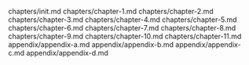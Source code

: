 chapters/init.md
chapters/chapter-1.md
chapters/chapter-2.md
chapters/chapter-3.md
chapters/chapter-4.md
chapters/chapter-5.md
chapters/chapter-6.md
chapters/chapter-7.md
chapters/chapter-8.md
chapters/chapter-9.md
chapters/chapter-10.md
chapters/chapter-11.md
appendix/appendix-a.md
appendix/appendix-b.md
appendix/appendix-c.md
appendix/appendix-d.md
